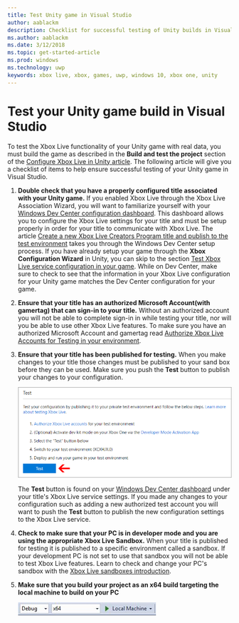 ```yaml
---
title: Test Unity game in Visual Studio
author: aablackm
description: Checklist for successful testing of Unity builds in Visual Studio.  
ms.author: aablackm
ms.date: 3/12/2018
ms.topic: get-started-article
ms.prod: windows
ms.technology: uwp
keywords: xbox live, xbox, games, uwp, windows 10, xbox one, unity
---
```

# Test your Unity game build in Visual Studio

To test the Xbox Live functionality of your Unity game with real data, you must build the game as described in the **Build and test the project** section of the [Configure Xbox Live in Unity article](configure-xbox-live-in-unity.md). The following article will give you a checklist of items to help ensure successful testing of your Unity game in Visual Studio.

1. **Double check that you have a properly configured title associated with your Unity game.**
    If you enabled Xbox Live through the Xbox Live Association Wizard, you will want to familiarize yourself with your [Windows Dev Center configuration dashboard](https://developer.microsoft.com/dashboard/windows/overview). This dashboard allows you to configure the Xbox Live settings for your title and must be setup properly in order for your title to communicate with Xbox Live. The article [Create a new Xbox Live Creators Program title and publish to the test environment](create-and-test-a-new-creators-title.md) takes you through the Windows Dev Center setup process. If you have already setup your game through the **Xbox Configuration Wizard** in Unity, you can skip to the section [Test Xbox Live service configuration in your game](create-and-test-a-new-creators-title.md#test-xbox-live-service-configuration-in-your-game). While on Dev Center, make sure to check to see that the information in your Xbox Live configuration for your Unity game matches the Dev Center configuration for your game.

2. **Ensure that your title has an authorized Microsoft Account(with gamertag) that can sign-in to your title.**
    Without an authorized account you will not be able to complete sign-in in while testing your title, nor will you be able to use other Xbox Live features. To make sure you have an authorized Microsoft Account and gamertag read [Authorize Xbox Live Accounts for Testing in your environment](authorize-xbox-live-accounts.md).

3. **Ensure that your title has been published for testing.**
    When you make changes to your title those changes must be published to your sand box before they can be used. Make sure you push the **Test** button to publish your changes to your configuration.

    ![Publish for test image](../images/creators_udc/creators_udc_xboxlive_config_test.png)

    The **Test** button is found on your [Windows Dev Center dashboard](https://developer.microsoft.com/dashboard/windows/overview) under your title's Xbox Live service settings. If you made any changes to your configuration such as adding a new authorized test account you will want to push the **Test** button to publish the new configuration settings to the Xbox Live service.

4. **Check to make sure that your PC is in developer mode and you are using the appropriate Xbox Live Sandbox.**
    When your title is published for testing it is published to a specific environment called a sandbox. If your development PC is not set to use that sandbox you will not be able to test Xbox Live features. Learn to check and change your PC's sandbox with the [Xbox Live sandboxes introduction](xbox-live-sandboxes-creators.md).

5. **Make sure that you build your project as an x64 build targeting the local machine to build on your PC**

    ![build settings](../images/unity/get-started-with-creators/vsBuildSettings.JPG)